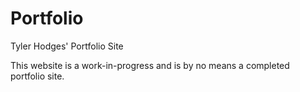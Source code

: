 # Portfolio
Tyler Hodges' Portfolio Site

This website is a work-in-progress and is by no means a completed portfolio site. 

